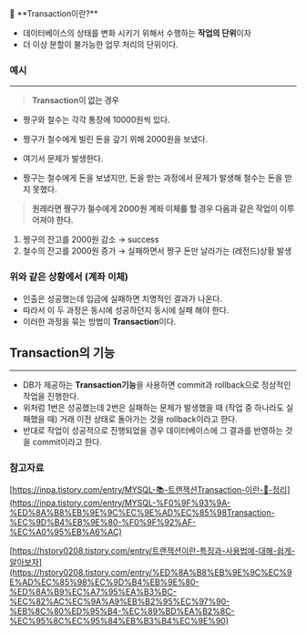 <aside>
🚀 **Transaction이란?**

</aside>

- 데이터베이스의 상태를 변화 시키기 위해서 수행하는 **작업의 단위**이자
- 더 이상 분할이 불가능한 업무 처리의 단위이다.

### 예시

---

> **Transaction이 없는 경우**
> 
- 짱구와 철수는 각각 통장에 10000원씩 있다.
- 짱구가 철수에게 빌린 돈을 갚기 위해 2000원을 보냈다.

- 여기서 문제가 발생한다.
- 짱구는 철수에게 돈을 보냈지만, 돈을 받는 과정에서 문제가 발생해 철수는 돈을 받지 못했다.

> **원래라면 짱구가 철수에게 2000원 계좌 이체를 할 경우 다음과 같은 작업이 이루어져야 한다.**
> 
1. 짱구의 잔고를 2000원 감소 → success
2. 철수의 잔고를 2000원 증가 → 실패하면서 짱구 돈만 날라가는 (레전드)상황 발생

### 위와 같은 상황에서 (계좌 이체)

- 인출은 성공했는데 입금에 실패하면 치명적인 결과가 나온다.
- 따라서 이 두 과정은 동시에 성공하던지 동시에 실패 해야 한다.
- 이러한 과정을 묶는 방법이 **Transaction**이다.

## Transaction의 기능

---

- DB가 제공하는 **Transaction기능**을 사용하면 commit과 rollback으로 정상적인 작업을 진행한다.
- 위처럼 1번은 성공했는데 2번은 실패하는 문제가 발생했을 때 (작업 중 하나라도 실패했을 때) 거래 이전 상태로 돌아가는 것을 rollback이라고 한다.
- 반대로 작업이 성공적으로 진행되었을 경우 데이터베이스에 그 결과를 반영하는 것을 commit이라고 한다.

### 참고자료

[https://inpa.tistory.com/entry/MYSQL-📚-트랜잭션Transaction-이란-💯-정리](https://inpa.tistory.com/entry/MYSQL-%F0%9F%93%9A-%ED%8A%B8%EB%9E%9C%EC%9E%AD%EC%85%98Transaction-%EC%9D%B4%EB%9E%80-%F0%9F%92%AF-%EC%A0%95%EB%A6%AC)

[https://hstory0208.tistory.com/entry/트랜잭션이란-특징과-사용법에-대해-쉽게-알아보자](https://hstory0208.tistory.com/entry/%ED%8A%B8%EB%9E%9C%EC%9E%AD%EC%85%98%EC%9D%B4%EB%9E%80-%ED%8A%B9%EC%A7%95%EA%B3%BC-%EC%82%AC%EC%9A%A9%EB%B2%95%EC%97%90-%EB%8C%80%ED%95%B4-%EC%89%BD%EA%B2%8C-%EC%95%8C%EC%95%84%EB%B3%B4%EC%9E%90)

